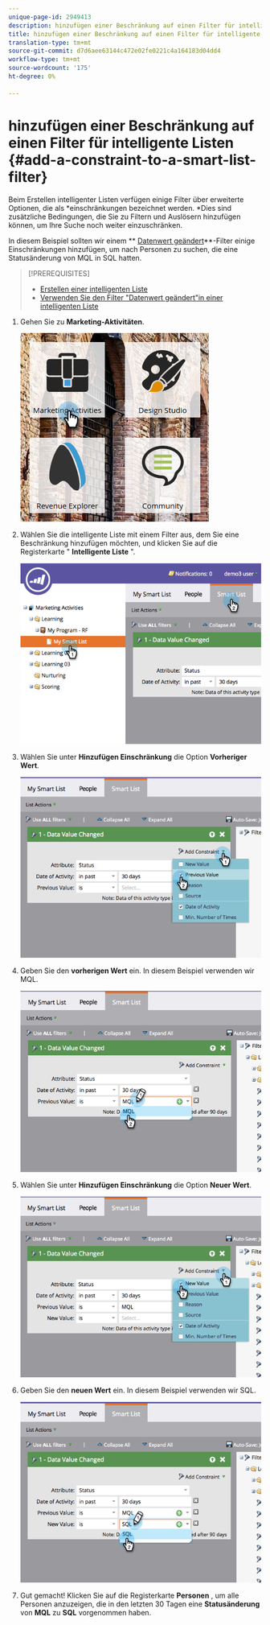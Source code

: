 ```yaml
---
unique-page-id: 2949413
description: hinzufügen einer Beschränkung auf einen Filter für intelligente Listen - Marketing Docs - Produktdokumentation
title: hinzufügen einer Beschränkung auf einen Filter für intelligente Listen
translation-type: tm+mt
source-git-commit: d7d6aee63144c472e02fe0221c4a164183d04dd4
workflow-type: tm+mt
source-wordcount: '175'
ht-degree: 0%

---
```



# hinzufügen einer Beschränkung auf einen Filter für intelligente Listen {#add-a-constraint-to-a-smart-list-filter}

Beim Erstellen intelligenter Listen verfügen einige Filter über erweiterte Optionen, die als *einschränkungen bezeichnet werden. *Dies sind zusätzliche Bedingungen, die Sie zu Filtern und Auslösern hinzufügen können, um Ihre Suche noch weiter einzuschränken.

In diesem Beispiel sollten wir einem ** [Datenwert geändert](../../../../product-docs/core-marketo-concepts/smart-campaigns/flow-actions/change-data-value.md)**-Filter einige Einschränkungen hinzufügen, um nach Personen zu suchen, die eine Statusänderung von MQL in SQL hatten.

>[!PREREQUISITES]
>
>* [Erstellen einer intelligenten Liste](../../../../product-docs/core-marketo-concepts/smart-lists-and-static-lists/creating-a-smart-list/create-a-smart-list.md)
>* [Verwenden Sie den Filter &quot;Datenwert geändert&quot;in einer intelligenten Liste](use-the-data-value-changed-filter-in-a-smart-list.md)

>



1. Gehen Sie zu **Marketing-Aktivitäten**.

   ![](assets/ma-1.png)

1. Wählen Sie die intelligente Liste mit einem Filter aus, dem Sie eine Beschränkung hinzufügen möchten, und klicken Sie auf die Registerkarte &quot; **Intelligente Liste** &quot;.

   ![](assets/two-3.png)

1. Wählen Sie unter **Hinzufügen Einschränkung** die Option **Vorheriger Wert**.

   ![](assets/three-3.png)

1. Geben Sie den **vorherigen Wert** ein. In diesem Beispiel verwenden wir MQL.

   ![](assets/four-2.png)

1. Wählen Sie unter **Hinzufügen Einschränkung** die Option **Neuer Wert**.

   ![](assets/five.png)

1. Geben Sie den **neuen Wert** ein. In diesem Beispiel verwenden wir SQL.

   ![](assets/six.png)

1. Gut gemacht! Klicken Sie auf die Registerkarte **Personen** , um alle Personen anzuzeigen, die in den letzten 30 Tagen eine **Statusänderung** von **MQL** zu **SQL** vorgenommen haben.

